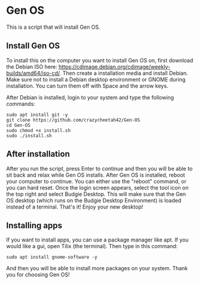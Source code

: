 # Gen OS
This is a script that will install Gen OS.

<h2>Install Gen OS</h2>
To install this on the computer you want to install Gen OS on, first download the Debian ISO here: <a href="https://cdimage.debian.org/cdimage/weekly-builds/amd64/iso-cd/">https://cdimage.debian.org/cdimage/weekly-builds/amd64/iso-cd/</a>. Then create a installation media and install Debian. Make sure not to install a Debian desktop environment or GNOME during installation. You can turn them off with Space and the arrow keys.

After Debian is installed, login to your system and type the following commands:


```
sudo apt install git -y
git clone https://github.com/crazycheetah42/Gen-OS
cd Gen-OS
sudo chmod +x install.sh
sudo ./install.sh
```

<h2>After installation</h2>
After you run the script, press Enter to continue and then you will be able to sit back and relax while Gen OS installs. After Gen OS is installed, reboot your computer to continue. You can either use the "reboot" command, or you can hard reset. Once the login screen appears, select the tool icon on the top right and select Budgie Desktop. This will make sure that the Gen OS desktop (which runs on the Budgie Desktop Environment) is loaded instead of a terminal. That's it! Enjoy your new desktop!


<h2>Installing apps</h2>
If you want to install apps, you can use a package manager like apt. If you would like a gui, open Tilix (the terminal). Then type in this command:

```
sudo apt install gnome-software -y
```
And then you will be able to install more packages on your system. Thank you for choosing Gen OS!
